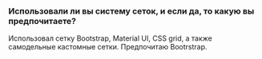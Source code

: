 ### Использовали ли вы систему сеток, и если да, то какую вы предпочитаете?

Использовал сетку Bootstrap, Material UI, CSS grid, а также самодельные кастомные сетки. Предпочитаю Bootrstrap.